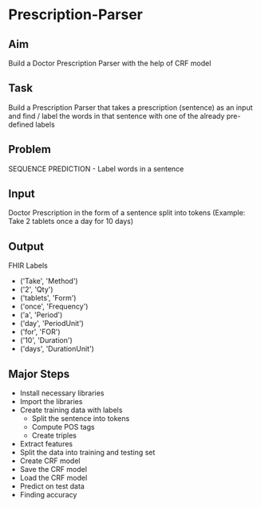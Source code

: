 # Prescription-Parser

## Aim
Build a Doctor Prescription Parser with the help of CRF model

## Task
Build a Prescription Parser that takes a prescription (sentence) as an input and find / label the words in that sentence with one of the already pre-defined labels

## Problem
SEQUENCE PREDICTION - Label words in a sentence

## Input
Doctor Prescription in the form of a sentence split into tokens (Example: Take 2 tablets once a day for 10 days)

## Output
FHIR Labels
- ('Take', 'Method')
- ('2', 'Qty') 
- ('tablets', 'Form')
- ('once', 'Frequency')
- ('a', 'Period') 
- ('day', 'PeriodUnit')
- ('for', 'FOR')
- ('10', 'Duration')
- ('days', 'DurationUnit')

## Major Steps
- Install necessary libraries
- Import the libraries
- Create training data with labels
    - Split the sentence into tokens
    - Compute POS tags
    - Create triples
- Extract features
- Split the data into training and testing set
- Create CRF model
- Save the CRF model
- Load the CRF model
- Predict on test data
- Finding accuracy
